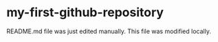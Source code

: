 # my-first-github-repository

README.md file was just edited manually. This file was modified locally.
